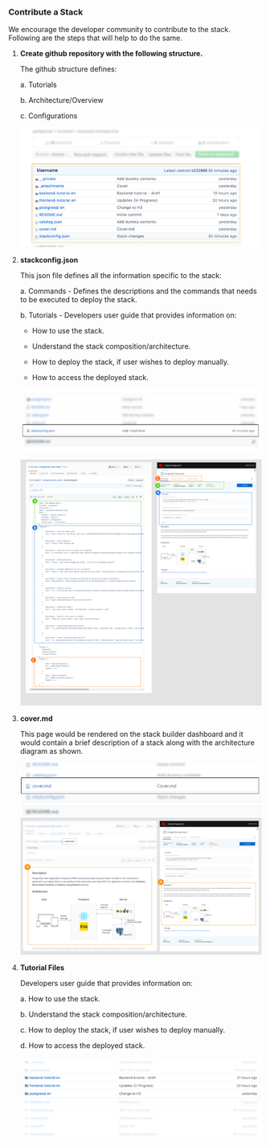### Contribute a Stack

We encourage the developer community to contribute to the stack. 
Following are the steps that will help to do the same.

1. **Create github repository with the following structure.**

   The github structure defines:

   a. Tutorials

   b. Architecture/Overview

   c. Configurations

   ![Github Repository Structure](_attachments/1.png)

2. **stackconfig.json**

   This json file defines all the information specific to the stack:

   a. Commands - Defines the descriptions and the commands that needs to be executed to deploy the stack.

   b. Tutorials - Developers user guide that provides information on:

      - How to use the stack.
      
      - Understand the stack composition/architecture.
  
      - How to deploy the stack, if user wishes to deploy manually.
 
      - How to access the deployed stack.
   
      ![Stackconfig.json](_attachments/4.png)

      ![Stackconfig.json](_attachments/5.png)


3. **cover.md**
   
   This page would be rendered on the stack builder dashboard and it would contain a brief description of a stack along with the  architecture diagram as shown.
   
   ![Cover.md](_attachments/2.png)
   ![Cover.md](_attachments/3.png)

4. **Tutorial Files**

    Developers user guide that provides information on:
    
    a. How to use the stack.
   
    b. Understand the stack composition/architecture.
  
    c. How to deploy the stack, if user wishes to deploy manually.
 
    d. How to access the deployed stack.

    ![Tutorial File](_attachments/backend.png)


